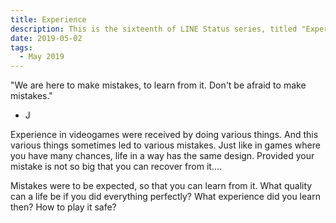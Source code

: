 ```yaml
---
title: Experience
description: This is the sixteenth of LINE Status series, titled "Experience".
date: 2019-05-02
tags: 
  - May 2019
---
```


"We are here to make mistakes, to learn from it. Don't be afraid to make mistakes."
- J

Experience in videogames were received by doing various things. And this various things sometimes led to various mistakes. Just like in games where you have many chances, life in a way has the same design. Provided your mistake is not so big that you can recover from it....

Mistakes were to be expected, so that you can learn from it. What quality can a life be if you did everything perfectly? What experience did you learn then? How to play it safe?